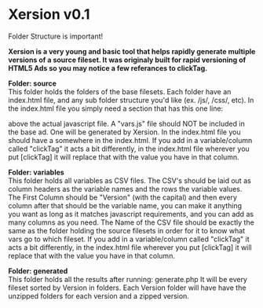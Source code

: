 # Xersion v0.1 

Folder Structure is important!

<b>Xersion is a very young and basic tool that helps rapidly generate multiple versions of a source fileset. 
It was originaly built for rapid versioning of HTML5 Ads so you may notice a few referances to clickTag.</b>

<b>Folder: source</b><br>
This folder holds the folders of the base filesets. 
Each folder have an index.html file, and any sub folder structure you'd like (ex. /js/, /css/, etc). 
In the index.html file you simply need a section that has this one line:
<script src="vars.js"></script> 
above the actual javascript file.
A "vars.js" file should NOT be included in the base ad. One will be generated by Xersion. 
In the index.html file you should have a <script> var clickTag = "[clickTag]"; </script> somewhere in the index.html.
If you add in a variable/column called "clickTag" it acts a bit differently, in the index.html file wherever you put [clickTag] it will replace that with the value you have in that column.

<b>Folder: variables</b><br>
This folder holds all variables as CSV files.
The CSV's should be laid out as column headers as the variable names and the rows the variable values.
The First Column should be "Version" (with the capital) and then every column after that should be the variable name, you can make it anything you want as long as it matches javascript requirements, and you can add as many columns as you need. 
The Name of the CSV file should be exactly the same as the folder holding the source filesets in order for it to know what vars go to which fileset.
If you add in a variable/column called "clickTag" it acts a bit differently, in the index.html file wherever you put [clickTag] it will replace that with the value you have in that column.

<b>Folder: generated</b><br>
This folder holds all the results after running: generate.php
It will be every fileset sorted by Version in folders.
Each Version folder will have have the unzipped folders for each version and a zipped version.
